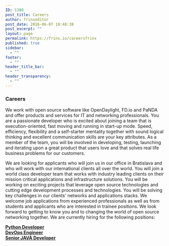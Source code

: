 ```yaml
---
ID: 1380
post_title: Careers
author: frinxeditor
post_date: 2016-06-07 10:48:38
post_excerpt: ""
layout: page
permalink: https://frinx.io/careersfrinx
published: true
sidebar:
  - ""
footer:
  - ""
header_title_bar:
  - ""
header_transparency:
  - ""
---
```

### Careers

We work with open source software like OpenDaylight, FD.io and PaNDA and offer products and services for IT and networking professionals. You are a passionate developer who is excited about joining a team that is execution-oriented, fast moving and running in start-up mode. Speed, efficiency, flexibility and a self-starter mentality together with sound logical thinking and excellent communication skills are your key attributes. As a member of the team, you will be involved in developing, testing, launching and iterating upon a great product that users love and that solves real life business problems for our customers.

We are looking for applicants who will join us in our office in Bratislava and who will work with our international clients all over the world. You will join a world class developer team that works with industry leading clients on their mission critical applications and infrastructure solutions. You will be working on exciting projects that leverage open source technologies and cutting edge development processes and technologies. You will be solving key challenges in our clients' networks and applications stacks. We welcome job applications from experienced professionals as well as from students and applicants who are interested in trainee positions. We look forward to getting to know you and to changing the world of open source networking together. We are currently hiring for the following positions:

**[Python Developer][1]**  
**[DevOps Engineer][2]**  
**[Senior JAVA Developer][3]**

 [1]: https://frinx.io/python-developer
 [2]: https://frinx.io/devops-engineer
 [3]: https://frinx.io/senior-java-developer